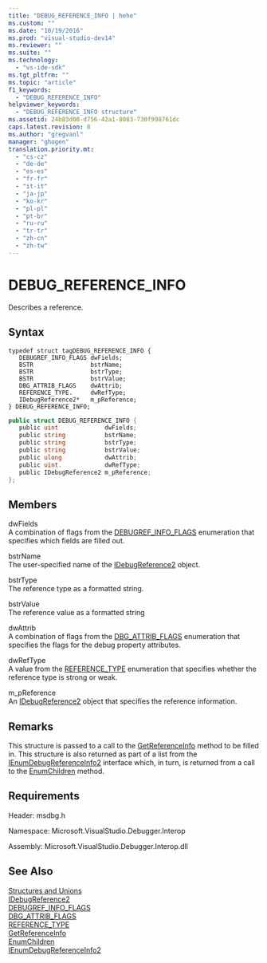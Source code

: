 ```yaml
---
title: "DEBUG_REFERENCE_INFO | hehe"
ms.custom: ""
ms.date: "10/19/2016"
ms.prod: "visual-studio-dev14"
ms.reviewer: ""
ms.suite: ""
ms.technology: 
  - "vs-ide-sdk"
ms.tgt_pltfrm: ""
ms.topic: "article"
f1_keywords: 
  - "DEBUG_REFERENCE_INFO"
helpviewer_keywords: 
  - "DEBUG_REFERENCE_INFO structure"
ms.assetid: 24b83d00-d756-42a1-8083-730f998761dc
caps.latest.revision: 8
ms.author: "gregvanl"
manager: "ghogen"
translation.priority.mt: 
  - "cs-cz"
  - "de-de"
  - "es-es"
  - "fr-fr"
  - "it-it"
  - "ja-jp"
  - "ko-kr"
  - "pl-pl"
  - "pt-br"
  - "ru-ru"
  - "tr-tr"
  - "zh-cn"
  - "zh-tw"
---
```

# DEBUG_REFERENCE_INFO
Describes a reference.  
  
## Syntax  
  
```cpp#  
typedef struct tagDEBUG_REFERENCE_INFO {   
   DEBUGREF_INFO_FLAGS dwFields;  
   BSTR                bstrName;  
   BSTR                bstrType;  
   BSTR                bstrValue;  
   DBG_ATTRIB_FLAGS    dwAttrib;  
   REFERENCE_TYPE.     dwRefType;  
   IDebugReference2*   m_pReference;  
} DEBUG_REFERENCE_INFO;  
```  
  
```c#  
public struct DEBUG_REFERENCE_INFO {   
   public uint             dwFields;  
   public string           bstrName;  
   public string           bstrType;  
   public string           bstrValue;  
   public ulong            dwAttrib;  
   public uint.            dwRefType;  
   public IDebugReference2 m_pReference;  
};  
```  
  
## Members  
 dwFields  
 A combination of flags from the [DEBUGREF_INFO_FLAGS](../extensibility-debugger-reference/debugref_info_flags.md) enumeration that specifies which fields are filled out.  
  
 bstrName  
 The user-specified name of the [IDebugReference2](../extensibility-debugger-reference/idebugreference2.md) object.  
  
 bstrType  
 The reference type as a formatted string.  
  
 bstrValue  
 The reference value as a formatted string  
  
 dwAttrib  
 A combination of flags from the [DBG_ATTRIB_FLAGS](../extensibility-debugger-reference/dbg_attrib_flags.md) enumeration that specifies the flags for the debug property attributes.  
  
 dwRefType  
 A value from the [REFERENCE_TYPE](../extensibility-debugger-reference/reference_type.md) enumeration that specifies whether the reference type is strong or weak.  
  
 m_pReference  
 An [IDebugReference2](../extensibility-debugger-reference/idebugreference2.md) object that specifies the reference information.  
  
## Remarks  
 This structure is passed to a call to the [GetReferenceInfo](../extensibility-debugger-reference/idebugreference2--getreferenceinfo.md) method to be filled in. This structure is also returned as part of a list from the [IEnumDebugReferenceInfo2](../extensibility-debugger-reference/ienumdebugreferenceinfo2.md) interface which, in turn, is returned from a call to the [EnumChildren](../extensibility-debugger-reference/idebugreference2--enumchildren.md) method.  
  
## Requirements  
 Header: msdbg.h  
  
 Namespace: Microsoft.VisualStudio.Debugger.Interop  
  
 Assembly: Microsoft.VisualStudio.Debugger.Interop.dll  
  
## See Also  
 [Structures and Unions](../extensibility-debugger-reference/structures-and-unions.md)   
 [IDebugReference2](../extensibility-debugger-reference/idebugreference2.md)   
 [DEBUGREF_INFO_FLAGS](../extensibility-debugger-reference/debugref_info_flags.md)   
 [DBG_ATTRIB_FLAGS](../extensibility-debugger-reference/dbg_attrib_flags.md)   
 [REFERENCE_TYPE](../extensibility-debugger-reference/reference_type.md)   
 [GetReferenceInfo](../extensibility-debugger-reference/idebugreference2--getreferenceinfo.md)   
 [EnumChildren](../extensibility-debugger-reference/idebugreference2--enumchildren.md)   
 [IEnumDebugReferenceInfo2](../extensibility-debugger-reference/ienumdebugreferenceinfo2.md)